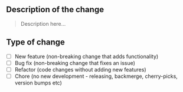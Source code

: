 ## Description of the change

> Description here...

## Type of change
- [ ] New feature (non-breaking change that adds functionality)
- [ ] Bug fix (non-breaking change that fixes an issue)
- [ ] Refactor (code changes without adding new features)
- [ ] Chore (no new development - releasing, backmerge, cherry-picks, version bumps etc)

